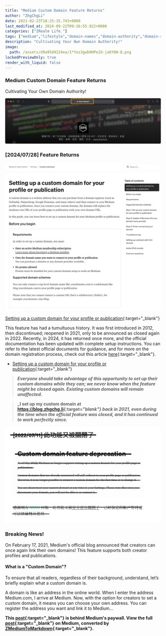 ```yaml
---
title: "Medium Custom Domain Feature Returns"
author: "ZhgChgLi"
date: 2021-02-23T18:25:15.743+0000
last_modified_at: 2024-09-22T09:16:55.922+0000
categories: ["ZRealm Life."]
tags: ["medium","lifestyle","domain-names","domain-authority","domain-registration"]
description: "Cultivating Your Own Domain Authority!"
image:
  path: /assets/d9a95d4224ea/1*Yoz3gwb9HPe2d-ja6Y8W-Q.png
lockedPreviewOnly: true
render_with_liquid: false
---
```


### Medium Custom Domain Feature Returns

Cultivating Your Own Domain Authority!

![](/assets/d9a95d4224ea/1*Yoz3gwb9HPe2d-ja6Y8W-Q.png)

### \[2024/07/28\] Feature Returns

![[Setting up a custom domain for your profile or publication](https://help.medium.com/hc/en-us/articles/115003053487-Setting-up-a-custom-domain-for-your-profile-or-publication){:target="_blank"}](/assets/d9a95d4224ea/1*jKAJ3wl5Zlo_0NZRgUUehA.png)

[Setting up a custom domain for your profile or publication](https://help.medium.com/hc/en-us/articles/115003053487-Setting-up-a-custom-domain-for-your-profile-or-publication){:target="_blank"}

This feature has had a tumultuous history. It was first introduced in 2012, then discontinued; reopened in 2021, only to be announced as closed again in 2022. Recently, in 2024, it has returned once more, and the official documentation has been updated with complete setup instructions. You can refer to the latest official documents for guidance, and for more on the domain registration process, check out this article [here](https://namecheap.pxf.io/P0jdZQ){:target="_blank"}.
- [Setting up a custom domain for your profile or publication](https://help.medium.com/hc/en-us/articles/115003053487-Setting-up-a-custom-domain-for-your-profile-or-publication){:target="_blank"}

> **_Everyone should take advantage of this opportunity to set up their custom domains while they can; we never know when the feature might be closed again. Existing custom domains will remain unaffected._**

> **_I set up my custom domain at [https://blog\.zhgchg\.li](https://blog.zhgchg.li){:target="_blank"} back in 2021, even during the time when the official feature was closed, and it has continued to work perfectly since._**

![](/assets/d9a95d4224ea/1*20gZehc0ahUOYP_vWTNn_w.png)

### Breaking News!

On February 17, 2021, Medium's official blog announced that creators can once again link their own domains! This feature supports both creator profiles and publications.

#### What is a "Custom Domain"?

To ensure that all readers, regardless of their background, understand, let’s briefly explain what a custom domain is.

A domain is like an address in the online world. When I enter the address Medium.com, I arrive at Medium. Now, with the option for creators to set a custom domain, it means you can choose your own address. You can register the address you want and link it to Medium...

**This [post](https://medium.com/zrealm-life/medium-%E8%87%AA%E8%A8%82%E7%B6%B2%E5%9F%9F%E5%8A%9F%E8%83%BD%E5%9B%9E%E6%AD%B8-d9a95d4224ea){:target="_blank"} is behind Medium's paywall. View the full [post](https://medium.com/zrealm-life/medium-%E8%87%AA%E8%A8%82%E7%B6%B2%E5%9F%9F%E5%8A%9F%E8%83%BD%E5%9B%9E%E6%AD%B8-d9a95d4224ea){:target="_blank"} on Medium, converted by [ZMediumToMarkdown](https://github.com/ZhgChgLi/ZMediumToMarkdown){:target="_blank"}.**